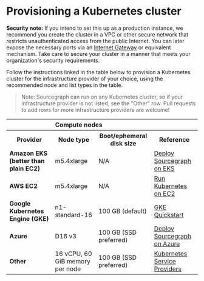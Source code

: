 # Provisioning a Kubernetes cluster

<div class="alert alert-info">

**Security note:** If you intend to set this up as a production instance, we recommend you create the cluster in a VPC
or other secure network that restricts unauthenticated access from the public Internet. You can later expose the
necessary ports via an
[Internet Gateway](http://docs.aws.amazon.com/AmazonVPC/latest/UserGuide/VPC_Internet_Gateway.html) or equivalent
mechanism. Take care to secure your cluster in a manner that meets your organization's security requirements.

</div>

Follow the instructions linked in the table below to provision a Kubernetes cluster for the
infrastructure provider of your choice, using the recommended node and list types in the
table.

> Note: Sourcegraph can run on any Kubernetes cluster, so if your infrastructure provider is not
> listed, see the "Other" row. Pull requests to add rows for more infrastructure providers are
> welcome!

<div class="resources">
<table class="table">
  <tr>
    <th colspan="3">Compute nodes</th>
  </tr>
  <tr>
    <th>Provider</th><th>Node type</th><th>Boot/ephemeral disk size</th><th>Reference</th>
  </tr>
  <tr>
    <td><b>Amazon EKS (better than plain EC2)</b></td> <td>m5.4xlarge</td> <td>N/A</td> <td><a href="/docs/k8s.eks.md">Deploy Sourcegraph on EKS</a> </td>
  </tr>
  <tr>
    <td><b>AWS EC2</b></td> <td>m5.4xlarge</td> <td>N/A</td> <td><a href="https://kubernetes.io/docs/setup/production-environment/turnkey/aws">Run Kubernetes on EC2</a></td>
  </tr>
  <tr>
    <td><b>Google Kubernetes Engine (GKE)</b></td> <td>n1-standard-16</td> <td>100 GB (default)</td> <td><a href="https://cloud.google.com/kubernetes-engine/docs/quickstart">GKE Quickstart</a></td>
  </tr>
  <tr>
    <td><b>Azure</b></td> <td>D16 v3</td><td>100 GB (SSD preferred)</td> <td><a href="/docs/k8s.azure.md">Deploy Sourcegraph on Azure</a> </td>
    </tr>
  <tr>
    <td><b>Other</b></td> <td>16 vCPU, 60 GiB memory per node</td> <td>100 GB (SSD preferred)</td> <td><a href="https://kubernetes.io/partners/#kcsp">Kubernetes Service Providers</a></td>
  </tr>
</table>
</div>
